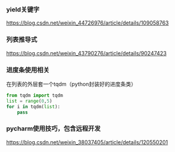 ### yield关键字

https://blog.csdn.net/weixin_44726976/article/details/109058763

### 列表推导式

https://blog.csdn.net/weixin_43790276/article/details/90247423


### 进度条使用相关
在列表的外层套一个tqdm（python封装好的进度条类）
```python
from tqdm import tqdm
list = range(0,5)
for i in tqdm(list):
    pass
```

### pycharm使用技巧，包含远程开发
https://blog.csdn.net/weixin_38037405/article/details/120550201